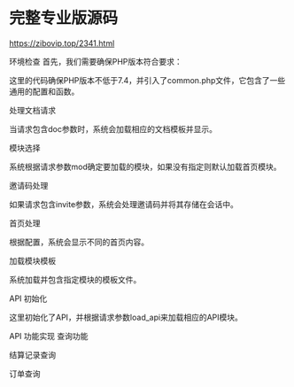 # 完整专业版源码
https://zibovip.top/2341.html

环境检查
首先，我们需要确保PHP版本符合要求：


这里的代码确保PHP版本不低于7.4，并引入了common.php文件，它包含了一些通用的配置和函数。

处理文档请求

当请求包含doc参数时，系统会加载相应的文档模板并显示。

模块选择

系统根据请求参数mod确定要加载的模块，如果没有指定则默认加载首页模块。

邀请码处理

如果请求包含invite参数，系统会处理邀请码并将其存储在会话中。

首页处理

根据配置，系统会显示不同的首页内容。

加载模块模板

系统加载并包含指定模块的模板文件。

API 初始化

这里初始化了API，并根据请求参数load_api来加载相应的API模块。

API 功能实现
查询功能

结算记录查询


订单查询


​
